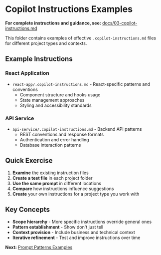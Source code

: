 # Copilot Instructions Examples

**For complete instructions and guidance, see:** [docs/03-copilot-instructions.md](../../docs/03-copilot-instructions.md)

This folder contains examples of effective `.copilot-instructions.md` files for different project types and contexts.

## Example Instructions

### React Application
- `react-app/.copilot-instructions.md` - React-specific patterns and conventions
  - Component structure and hooks usage
  - State management approaches
  - Styling and accessibility standards

### API Service
- `api-service/.copilot-instructions.md` - Backend API patterns
  - REST conventions and response formats
  - Authentication and error handling
  - Database interaction patterns

## Quick Exercise

1. **Examine** the existing instruction files
2. **Create a test file** in each project folder
3. **Use the same prompt** in different locations
4. **Compare** how instructions influence suggestions
5. **Create** your own instructions for a project type you work with

## Key Concepts

- **Scope hierarchy** - More specific instructions override general ones
- **Pattern establishment** - Show don't just tell
- **Context provision** - Include business and technical context
- **Iterative refinement** - Test and improve instructions over time

**Next:** [Prompt Patterns Examples](../prompt-patterns/)